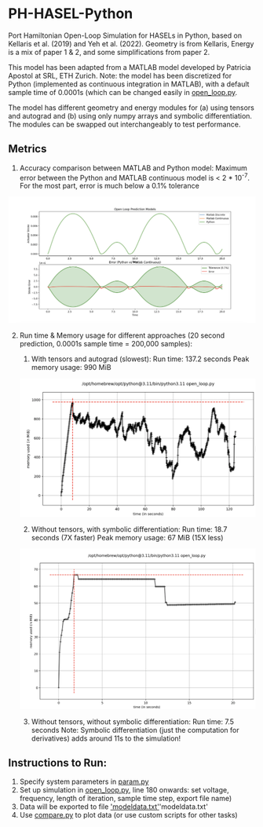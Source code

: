 # PH-HASEL-Python
Port Hamiltonian Open-Loop Simulation for HASELs in Python, based on Kellaris et al. (2019) and Yeh et al. (2022). Geometry is from Kellaris, Energy is a mix of paper 1 & 2, and some simplifications from paper 2.

This model has been adapted from a MATLAB model developed by Patricia Apostol at SRL, ETH Zurich. Note: the model has been discretized for Python (implemented as continuous integration in MATLAB), with a default sample time of 0.0001s (which can be changed easily in [open_loop.py](open_loop.py).

The model has different geometry and energy modules for (a) using tensors and autograd and (b) using only numpy arrays and symbolic differentiation. The modules can be swapped out interchangeably to test performance.

## Metrics
1. Accuracy comparison between MATLAB and Python model:
    Maximum error between the Python and MATLAB continuous model is < 2 * 10<sup>-7</sup>. For the most part, error is much below a 0.1% tolerance

![Python Model Accuracy.png](https://github.com/MadhavL/PH-HASEL-Python/blob/main/Python%20Model%20Accuracy.png)
    
2. Run time & Memory usage for different approaches (20 second prediction, 0.0001s sample time = 200,000 samples):
    1. With tensors and autograd (slowest):
    Run time: 137.2 seconds
    Peak memory usage: 990 MiB

    ![Memory usage with tensors](https://github.com/MadhavL/PH-HASEL-Python/blob/main/With%20Tensors.png)
    
    2. Without tensors, with symbolic differentiation:
    Run time: 18.7 seconds (7X faster)
    Peak memory usage: 67 MiB (15X less)

    ![Memory usage without tensors](https://github.com/MadhavL/PH-HASEL-Python/blob/main/Without%20Tensors%20With%20Symbolic.png)
    
    3. Without tensors, without symbolic differentiation:
    Run time: 7.5 seconds
    Note: Symbolic differentiation (just the computation for derivatives) adds around 11s to the simulation!

## Instructions to Run:
1. Specify system parameters in [param.py](open_loop.py)
2. Set up simulation in [open_loop.py](open_loop.py), line 180 onwards: set voltage, frequency, length of iteration, sample time step, export file name)
3. Data will be exported to file ['modeldata.txt'](open_loop.py)'modeldata.txt'
4. Use [compare.py](open_loop.py) to plot data (or use custom scripts for other tasks)
